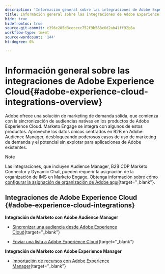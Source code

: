```yaml
---
description: 'Información general sobre las integraciones de Adobe Experience Cloud: Documentos de Marketo: Documentación del producto'
title: Información general sobre las integraciones de Adobe Experience Cloud
hide: true
hidefromtoc: true
source-git-commit: c396c205d3cececc752f9b563c0d2ab41ff92b6a
workflow-type: tm+mt
source-wordcount: '144'
ht-degree: 0%

---
```


# Información general sobre las integraciones de Adobe Experience Cloud{#adobe-experience-cloud-integrations-overview}

Adobe ofrece una solución de marketing de demanda sólida, que comienza con la sincronización de audiencias nativas en los productos de Adobe Experience Cloud. Marketo Engage se integra con algunos de estos productos. Aproveche los datos únicos centrados en B2B en Adobe Audience Manager, desbloqueando poderosos casos de uso de marketing de demanda y el potencial sin explotar para aplicaciones de Adobe existentes.

>[!NOTE]
>
>Las integraciones, que incluyen Audience Manager, B2B CDP Marketo Connector y Dynamic Chat, pueden requerir la asignación de la organización de IMS en Marketo Engage. [Obtenga información sobre cómo configurar la asignación de organización de Adobe aquí](/help/marketo/product-docs/adobe-experience-cloud-integrations/set-up-adobe-organization-mapping.md){target=&quot;_blank&quot;}.

## Integraciones de Adobe Experience Cloud {#adobe-experience-cloud-integrations}

**Integración de Marketo con Adobe Audience Manager**

* [Sincronizar una audiencia desde Adobe Experience Cloud](/help/marketo/product-docs/adobe-experience-cloud-integrations/sync-an-audience-from-adobe-experience-cloud.md){target=&quot;_blank&quot;}

* [Enviar una lista a Adobe Experience Cloud](/help/marketo/product-docs/core-marketo-concepts/smart-lists-and-static-lists/static-lists/send-a-list-to-adobe-experience-cloud.md){target=&quot;_blank&quot;}

**Integración de Marketo con Adobe Experience Manager**

* [Importación de recursos con Adobe Experience Manager](/help/marketo/product-docs/adobe-experience-cloud-integrations/importing-assets-with-adobe-experience-manager.md){target=&quot;_blank&quot;}

